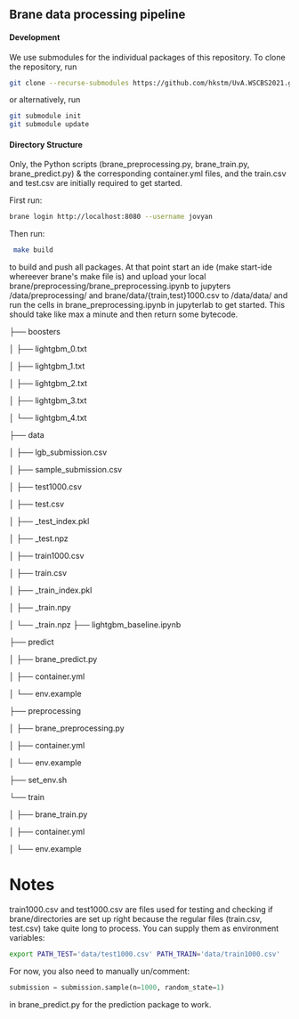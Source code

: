 ## Brane data processing pipeline

#### Development

We use submodules for the individual packages of this repository. To clone the repository, run
```bash
git clone --recurse-submodules https://github.com/hkstm/UvA.WSCBS2021.git
```

or alternatively, run
```bash
git submodule init
git submodule update
```

#### Directory Structure

Only, the Python scripts (brane_preprocessing.py, brane_train.py, brane_predict.py) & the corresponding container.yml files, and the train.csv and test.csv are initially required to get started.

First run:

```bash
brane login http://localhost:8080 --username jovyan
```

Then run:

```bash
 make build 
```

to build and push all packages. At that point start an ide (make start-ide whereever brane's make file is) and upload your local brane/preprocessing/brane_preprocessing.ipynb to jupyters /data/preprocessing/ and brane/data/{train,test}1000.csv to /data/data/ and run the cells in brane_preprocessing.ipynb in jupyterlab to get started. This should take like max a minute and then return some bytecode.

├── boosters

│   ├── lightgbm_0.txt

│   ├── lightgbm_1.txt

│   ├── lightgbm_2.txt

│   ├── lightgbm_3.txt

│   └── lightgbm_4.txt

├── data

│   ├── lgb_submission.csv

│   ├── sample_submission.csv

│   ├── test1000.csv

│   ├── test.csv

│   ├── _test_index.pkl

│   ├── _test.npz

│   ├── train1000.csv

│   ├── train.csv

│   ├── _train_index.pkl

│   ├── _train.npy

│   └── _train.npz
├── lightgbm_baseline.ipynb

├── predict

│   ├── brane_predict.py

│   ├── container.yml

│   └── env.example

├── preprocessing

│   ├── brane_preprocessing.py

│   ├── container.yml

│   └── env.example

├── set_env.sh

└── train

│   ├── brane_train.py

│   ├── container.yml

│   └── env.example


# Notes

train1000.csv and test1000.csv are files used for testing and checking if brane/directories are set up right because the regular files (train.csv, test.csv) take quite long to process. You can supply them as environment variables:

```bash
export PATH_TEST='data/test1000.csv' PATH_TRAIN='data/train1000.csv' 
```

For now, you also need to manually un/comment:

```python
submission = submission.sample(n=1000, random_state=1)
```

in brane_predict.py for the prediction package to work.
    
